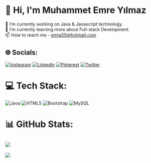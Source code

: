 
# 💫 Hi, I'm Muhammet Emre Yılmaz
🔭 I’m currently working on Java & Javascript technology.<br>🌱 I’m currently learning more about Full-stack Development.<br>📫 How to reach me - emta55@hotmail.com


## 🌐 Socials:
[![Instagram](https://img.shields.io/badge/Instagram-%23E4405F.svg?logo=Instagram&logoColor=white)](https://instagram.com/m.emreylmz) [![LinkedIn](https://img.shields.io/badge/LinkedIn-%230077B5.svg?logo=linkedin&logoColor=white)](https://linkedin.com/in/muhammet-emre-yılmaz-524bb0188/) [![Pinterest](https://img.shields.io/badge/Pinterest-%23E60023.svg?logo=Pinterest&logoColor=white)](https://pinterest.com/emre2000_55/) [![Twitter](https://img.shields.io/badge/Twitter-%231DA1F2.svg?logo=Twitter&logoColor=white)](https://twitter.com/maskoffbtc)

# 💻 Tech Stack:
![Java](https://img.shields.io/badge/java-%23ED8B00.svg?style=for-the-badge&logo=java&logoColor=white) ![HTML5](https://img.shields.io/badge/html5-%23E34F26.svg?style=for-the-badge&logo=html5&logoColor=white)  ![Bootstrap](https://img.shields.io/badge/bootstrap-%23563D7C.svg?style=for-the-badge&logo=bootstrap&logoColor=white) ![MySQL](https://img.shields.io/badge/mysql-%2300f.svg?style=for-the-badge&logo=mysql&logoColor=white) 
# 📊 GitHub Stats:
![](https://github-readme-streak-stats.herokuapp.com/?user=emta55&theme=dark&hide_border=false)<br/>
---
[![](https://visitcount.itsvg.in/api?id=emta55&icon=0&color=9)](https://visitcount.itsvg.in)

<!-- Proudly created with GPRM ( https://gprm.itsvg.in ) -->
